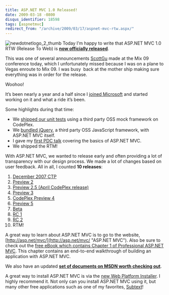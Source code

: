 ```yaml
---
title: ASP.NET MVC 1.0 Released!
date: 2009-03-18 -0800
disqus_identifier: 18598
tags: [aspnetmvc]
redirect_from: "/archive/2009/03/17/aspnet-mvc-rtw.aspx/"
---
```


![newdotnetlogo\_2\_thumb](https://haacked.com/images/haacked_com/WindowsLiveWriter/ASP.NETMVC1.0Released_D6B8/newdotnetlogo_2_thumb_3.png "newdotnetlogo_2_thumb")
Today I’m happy to write that ASP.NET MVC 1.0 RTW (Release To Web) is
[**now officially
released**](http://go.microsoft.com/fwlink/?LinkId=144444 "ASP.NET MVC 1.0 Download Details Page").

This was one of several announcements
[ScottGu](http://weblogs.asp.net/scottgu/) made at the Mix 09 conference
today, which I unfortunately missed because I was on a plane to Vegas
enroute to Mix 09. I was busy  back at the mother ship making sure
everything was in order for the release.

Woohoo!

It’s been nearly a year and a half since I [joined
Microsoft](https://haacked.com/archive/2007/09/17/why-is-microsoft-removing-my-mvp-status.aspx "Joining Microsoft")
and started working on it and what a ride it’s been.

Some highlights during that time:

-   We [shipped our unit
    tests](https://haacked.com/archive/2008/04/17/asp.net-mvc-preview-of-a-preview.aspx "Preview of a preview")
    using a third party OSS mock framework on CodePlex.
-   We [bundled
    jQuery](https://haacked.com/archive/2008/09/30/jquery-and-asp.net-mvc.aspx "jQuery and ASP.NET MVC"),
    a third party OSS JavaScript framework, with ASP.NET MVC itself.
-   I gave my [first PDC
    talk](http://channel9.msdn.com/pdc2008/PC21/ "My first PDC talk")
    covering the basics of ASP.NET MVC.
-   We shipped the RTM!

With ASP.NET MVC, we wanted to release early and often providing a lot
of transparency with our design process. We made a lot of changes based
on user feedback. All in all, I counted **10 releases**:

1.  [December 2007
    CTP](http://weblogs.asp.net/scottgu/archive/2007/12/09/asp-net-3-5-extensions-ctp-preview-released.aspx "ScottGu announces December CTP")
2.  [Preview
    2](https://haacked.com/archive/2008/03/10/thoughts-on-asp.net-mvc-preview-2-and-beyond.aspx "Thoughts on Preview 2")
3.  [Preview 2.5 (April CodePlex
    release)](https://haacked.com/archive/2008/04/17/asp.net-mvc-preview-of-a-preview.aspx "Preview of a Preview")
4.  [Preview
    3](https://haacked.com/archive/2008/05/12/sp1-beta-and-its-effect-on-mvc.aspx "Preview 3")
5.  [CodePlex Preview
    4](https://haacked.com/archive/2008/07/16/aspnetmvc-codeplex-preview4.aspx "CodePlex Preview 4")
6.  [Preview
    5](https://haacked.com/archive/2008/08/29/asp.net-mvc-codeplex-preview-5-released.aspx "Preview 5")
7.  [Beta](https://haacked.com/archive/2008/10/16/aspnetmvc-beta-release.aspx "Beta")
8.  [RC
    1](https://haacked.com/archive/2009/01/27/aspnetmvc-release-candidate.aspx "Release Candidate")
9.  [RC
    2](https://haacked.com/archive/2009/03/03/aspnetmvc-changes-for-rc2.aspx "Release Candidate 2")
10. RTM!

A great way to learn about ASP.NET MVC is to go to the website,
[http://asp.net/mvc/](http://asp.net/mvc/ "ASP.NET MVC"). Also be sure
to check out the [free eBook which contains Chapter 1 of Professional
ASP.NET
MVC](http://weblogs.asp.net/scottgu/archive/2009/03/10/free-asp-net-mvc-ebook-tutorial.aspx "Free eBook").
This chapter contains an end-to-end walkthrough of building an
application with ASP.NET MVC.

We also have an updated **[set of documents on MSDN worth checking
out](http://go.microsoft.com/fwlink/?LinkId=145989 "MSDN Docs about ASP.NET MVC")**.

A great way to install ASP.NET MVC is via the [new Web Platform
Installer](http://www.microsoft.com/web "Web Platform Installer"). I
highly recommend it. Not only can you install ASP.NET MVC using it, but
many other free applications such as one of my favorites,
[Subtext](http://subtextproject.com/ "Subtext")!

